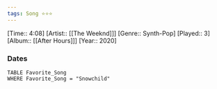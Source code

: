 ```yaml
---
tags: Song ⭐⭐⭐ 
---
```

[Time:: 4:08]
[Artist:: [[The Weeknd]]]
[Genre:: Synth-Pop]
[Played:: 3]
[Album:: [[After Hours]]]
[Year:: 2020]
### Dates
````dataview
TABLE Favorite_Song
WHERE Favorite_Song = "Snowchild"
````